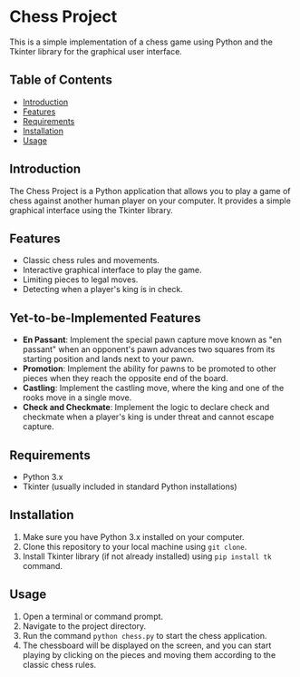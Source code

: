 # Chess Project

This is a simple implementation of a chess game using Python and the Tkinter library for the graphical user interface.

## Table of Contents

- [Introduction](#introduction)
- [Features](#features)
- [Requirements](#requirements)
- [Installation](#installation)
- [Usage](#usage)

## Introduction

The Chess Project is a Python application that allows you to play a game of chess against another human player on your computer. It provides a simple graphical interface using the Tkinter library.

## Features

- Classic chess rules and movements.
- Interactive graphical interface to play the game.
- Limiting pieces to legal moves.
- Detecting when a player's king is in check.

## Yet-to-be-Implemented Features

- **En Passant**: Implement the special pawn capture move known as "en passant" when an opponent's pawn advances two squares from its starting position and lands next to your pawn.
- **Promotion**: Implement the ability for pawns to be promoted to other pieces when they reach the opposite end of the board.
- **Castling**: Implement the castling move, where the king and one of the rooks move in a single move.
- **Check and Checkmate**: Implement the logic to declare check and checkmate when a player's king is under threat and cannot escape capture.

## Requirements

- Python 3.x
- Tkinter (usually included in standard Python installations)

## Installation

1. Make sure you have Python 3.x installed on your computer.
2. Clone this repository to your local machine using `git clone`.
3. Install Tkinter library (if not already installed) using `pip install tk` command.

## Usage

1. Open a terminal or command prompt.
2. Navigate to the project directory.
3. Run the command `python chess.py` to start the chess application.
4. The chessboard will be displayed on the screen, and you can start playing by clicking on the pieces and moving them according to the classic chess rules.
